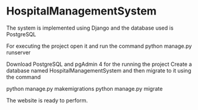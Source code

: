 # HospitalManagementSystem
The system is implemented using Django and the database used is PostgreSQL

For executing the project open it and run the command python manage.py runserver

Download PostgreSQL and pgAdmin 4 for the running the project 
Create a database named HospitalManagementSystem and then migrate to it using the command

python manage.py makemigrations 
python manage.py migrate

The website is ready to perform.